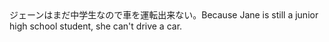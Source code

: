 <tr><td>ジェーンはまだ中学生なので車を運転出来ない。<td><tr><tr><td>Because Jane is still a junior high school student, she can't drive a car.<td><tr></table>

